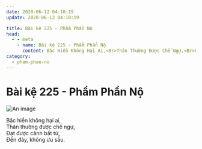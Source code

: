 ```yaml
---
date: 2020-06-12 04:10:19
update: 2020-06-12 04:10:19

title: Bài kệ 225 - Phẩm Phẩn Nộ
head:
  - - meta
    - name: Bài kệ 225 - Phẩm Phẩn Nộ
      content: Bậc Hiền Không Hại Ai,<Br>Thân Thường Được Chế Ngự,<Br>Ðạt Được Cảnh Bất Tử,<Br>Ðến Đây, Không Ưu Sầu.<Br>
category:
  - pham-phan-no
---
```


# Bài kệ 225 - Phẩm Phẩn Nộ

![An image](/img/pham-phan-no/pham-phan-no-225.jpg)

Bậc hiền không hại ai,<br>Thân thường được chế ngự,<br>Ðạt được cảnh bất tử,<br>Ðến đây, không ưu sầu.<br>
